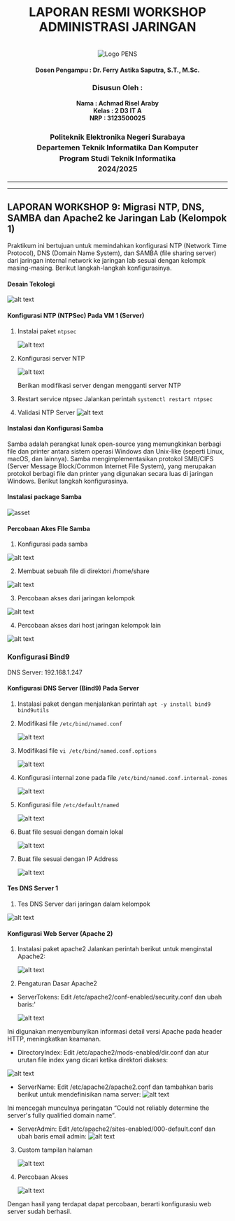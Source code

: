 <div align="center">
  <h1 style="text-align: center;font-weight: bold">LAPORAN RESMI WORKSHOP<br>ADMINISTRASI JARINGAN</h1>
</div>
<br />
<div align="center">
  <img src="https://upload.wikimedia.org/wikipedia/id/4/44/Logo_PENS.png" alt="Logo PENS">
  <h4 style="text-align: center;">Dosen Pengampu : Dr. Ferry Astika Saputra, S.T., M.Sc.</h4>
  <h3 style="text-align: center;">Disusun Oleh : </h3>
  <p style="text-align: center;">
    <strong>Nama : Achmad Risel Araby</strong><br>
    <strong>Kelas : 2 D3 IT A</strong><br>
    <strong>NRP : 3123500025</strong>
  </p>

<h3 style="text-align: center;line-height: 1.5">Politeknik Elektronika Negeri Surabaya<br>Departemen Teknik Informatika Dan Komputer<br>Program Studi Teknik Informatika<br>2024/2025</h3>
  <hr><hr>
</div>

## LAPORAN WORKSHOP 9: Migrasi NTP, DNS, SAMBA dan Apache2 ke Jaringan Lab (Kelompok 1)

Praktikum ini bertujuan untuk memindahkan konfigurasi NTP (Network Time Protocol), DNS (Domain Name System), dan SAMBA (file sharing server) dari jaringan internal network ke jaringan lab sesuai dengan kelompk masing-masing. Berikut langkah-langkah konfigurasinya.

#### Desain Tekologi
   ![alt text](images/topologi.png)

#### Konfigurasi NTP (NTPSec) Pada VM 1 (Server)

1. Instalai paket `ntpsec`

   ![alt text](images/ntp-install.png)

2. Konfigurasi server NTP

   ![alt text](images/ntp-conf.png)

   Berikan modifikasi server dengan mengganti server NTP

3. Restart service ntpsec
   Jalankan perintah `systemctl restart ntpsec`

4. Validasi NTP Server
   ![alt text](images/ntp-q.png)

#### Instalasi dan Konfigurasi Samba

Samba adalah perangkat lunak open-source yang memungkinkan berbagi file dan printer antara sistem operasi Windows dan Unix-like (seperti Linux, macOS, dan lainnya). Samba mengimplementasikan protokol SMB/CIFS (Server Message Block/Common Internet File System), yang merupakan protokol berbagi file dan printer yang digunakan secara luas di jaringan Windows. Berikut langkah konfigurasinya.

#### Instalasi package Samba

 <img src="images/samba-install.png" alt="asset">

#### Percobaan Akes FIle Samba

1. Konfigurasi pada samba

![alt text](images/samba-conf.png)

2. Membuat sebuah file di direktori /home/share

![alt text](images/samba-fully-mkdir.png)

3. Percobaan akses dari jaringan kelompok

![alt text](images/samba-access-kelompok.png)

4. Percobaan akses dari host jaringan kelompok lain

![alt text](images/samba-access-kelompok-lain.jpeg)

### Konfigurasi Bind9

DNS Server: 192.168.1.247

#### Konfigurasi DNS Server (Bind9) Pada Server

1. Instalasi paket dengan menjalankan perintah `apt -y install bind9 bind9utils`
2. Modifikasi file `/etc/bind/named.conf`

   ![alt text](images/namedconf.png)

3. Modifikasi file `vi /etc/bind/named.conf.options`

   ![alt text](images/named-conf-options.png)

4. Konfigurasi internal zone pada file `/etc/bind/named.conf.internal-zones`

   ![alt text](images/internal-zones.png)

5. Konfigurasi file `/etc/default/named`

   ![alt text](images/named.png)

6. Buat file sesuai dengan domain lokal

   ![alt text](images/kelompok1.home.png)

7. Buat file sesuai dengan IP Address

   ![alt text](images/1.168.192.db.png)

#### Tes DNS Server 1

1. Tes DNS Server dari jaringan dalam kelompok

![alt text](images/percobaan-dns-internal.png)


#### Konfigurasi Web Server (Apache 2)

1. Instalasi paket apache2
   Jalankan perintah berikut untuk menginstal Apache2:

   ![alt text](images/apache-install.png)

2.  Pengaturan Dasar Apache2
   - ServerTokens: Edit /etc/apache2/conf-enabled/security.conf dan ubah baris:'

       ![alt text](images/apache-conf-enabled.png)

   Ini digunakan menyembunyikan informasi detail versi Apache pada header HTTP, meningkatkan keamanan.

   - DirectoryIndex: Edit /etc/apache2/mods-enabled/dir.conf dan atur urutan file index yang dicari ketika direktori diakses:

   ![alt text](images/apache-mods-install.png)

   - ServerName: Edit /etc/apache2/apache2.conf dan tambahkan baris berikut untuk      mendefinisikan nama server:
      ![alt text](images/apache-apache2.conf.png)

   Ini mencegah munculnya peringatan “Could not reliably determine the server's fully qualified domain name”.


   - ServerAdmin: Edit /etc/apache2/sites-enabled/000-default.conf dan ubah baris email admin:
   ![alt text](images/apache-sites-enabled.png)

3. Custom tampilan halaman 

   ![alt text](images/html.png)

4. Percobaan Akses

   ![alt text](images/apache-page.png)

Dengan hasil yang terdapat dapat percobaan, berarti konfigurasiu web server sudah berhasil.